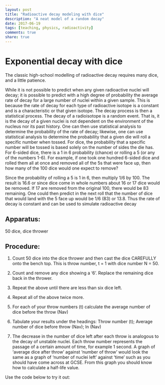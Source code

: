 ```yaml
---
layout: post
title: "Radioactive decay modeling with dice"
description: "A neat model of a random decay"
date: 2017-06-19
tags: [teaching, physics, radioactivity]
comments: true
share: true
---
```



# Exponential decay with dice

The classic high-school modelling of radioactive decay requires many dice, and a little patience.

While it is not possible to predict when any given radioactive nuclei will decay; it is possible to predict with a high degree of probability the average rate of decay for a large number of nuclei within a given sample. This is because the rate of decay for each type of radioactive isotope is a constant and is a characteristic or that given isotope.
The decay process is then a statistical process. The decay of a radioisotope is a random event.
That is, it is the decay of a given nuclei is not dependent on the environment of the nucleus nor its past history. One can then use statistical analysis to determine the probability of the rate of decay; likewise, one can use statistical analysis to determine the probability that a given die will roll a specific number
when tossed.
For dice, the probability that a specific number will be tossed is based solely on the number of sides the die has. For 6-sided dice, there is a 1 in 6 probability (chance) or rolling a 5 (or any of the numbers 1-6). For example, if one took one hundred 6-sided dice and rolled them all at once and
removed all of the 5s that were face up, then how many of the 100 dice would one expect to remove?

Since the probability of rolling a 5 is 1 in 6, then multiply 1/6 by 100. The result is 16.6 or since dice come in whole numbers about 16 or 17 dice would be removed. If 17 are removed from the original 100, there would be 83 remaining. One could then predict in the next roll that the number of dice that would land with the 5 face up would be 1/6 (83) or 13.8. Thus the rate of decay is constant and can be used to simulate radioactive decay

## Apparatus:
50 dice, dice thrower

## Procedure:

1.	Count 50 dice into the dice thrower and then cast the dice CAREFULLY onto the bench top.
This is throw number, t = 1 with dice number N = 50.
2.	Count and remove any dice showing a ‘6’. Replace the remaining dice back in the thrower.
3.	Repeat the above until there are less than six dice left.
4.	Repeat all of the above twice more.
5.	For each of your throw numbers (t) calculate the average number of dice before the throw (Nav)
6.	Tabulate your results under the headings:
Throw number (t); Average number of dice before throw (Nav); ln (Nav)

7.	The decrease in the number of dice left after each throw is analogous to the decay of unstable nuclei. Each throw number represents the passage of a certain amount of time, for example 1 second. A graph of ‘average dice after throw’ against ‘number of throw’ would look the same as a graph of ‘number of nuclei left’ against ‘time’ such as you should have come across at GCSE. From this graph you should know how to calculate a half-life value.

Use the code below to try it out:
<div class="sage">
            <script type="text/x-sage">
# -*- coding: utf-8 -*-
"""
Created on Thu Feb  1 10:29:18 2018

@author: joe
"""

# some library objects we need
import matplotlib as mpl
mpl.use('Agg')
from numpy.random import binomial, seed
from numpy import zeros, arange
from matplotlib import pyplot as plt
# initial population
P0 = 50
fig = plt.figure(figsize=(10, 8))
# number of rolls per experiment
n_rolls = 50

# number of experiments
n_exp = 1

# probability that any given die will "decay" on a given roll
p = 0.1

# location to track average dice remaining for each roll number
pop_avg = zeros(n_rolls+1)

# "seed" the random number generator
# (This makes the results look different
# each time the code is run.)
seed()

# loop over experiments
for n in range(n_exp):
    
    # reset the dice population
    P = P0

    # roll the dice
    for k in range(1,n_rolls+1):
    
        # figure out how many dice decay this time
        r = binomial(P,p)
    
        # remove the dice
        P -= r
    
        # update the average
        pop_avg[k] += P
    
# final division to compute the averages
pop_avg /= n_exp

# we always started with P0
pop_avg[0] = P0

# compute the model predictions
model = (1-p)**arange(n_rolls+1)*P0
pl1 = list_plot(pop_avg,plotjoined=True,marker='+',legend_label='averaged',axes_labels=['roll #', '# dice'])
pl2 = list_plot(model,plotjoined=True,linestyle='--',color='red',marker='x',legend_label='model')

#show(pl1+pl2)

            </script>


8.	Plot a graph of ‘average dice before throw Nav’ against ‘number of throw, t’ and calculate the ‘half-life’ of the dice in terms of throws.
9.	Plot a graph of ‘ln (Nav)’ against ‘number of throw, t’.
	This graph should be a straight line of negative gradient.

10.	Measure the gradient of your second graph, it is equal to the NEGATIVE of the decay constant,  of the dice.
11.	Explain why you would expect the decay constant to equal 1/6th.
12.	See if your half-life value is equal to ln (2) /   as would be expected from theory.
13.	Why would this experiment would give better results if more dice were used?
14.	What would you expect your values of ‘half-life’ and ‘decay constant’ to be if:
	(a) dice with ‘5’ as well as ‘6’ were removed.
	(b) dice with ‘4’, ‘5’ & ‘6’ were removed.

